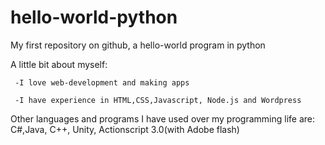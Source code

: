 # hello-world-python
My first repository on github, a hello-world program in python

A little bit about myself:

     -I love web-development and making apps
  
     -I have experience in HTML,CSS,Javascript, Node.js and Wordpress

Other languages and programs I have used over my programming life are: C#,Java, C++, Unity, Actionscript 3.0(with Adobe flash)
